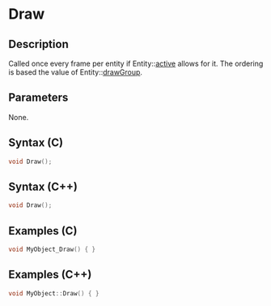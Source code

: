# Draw

## Description
Called once every frame per entity if Entity::[active](TODO) allows for it. The ordering is based the value of Entity::[drawGroup](TODO).

## Parameters
None.

## Syntax (C)
```c
void Draw();
```

## Syntax (C++)
```cpp
void Draw();
```

## Examples (C)
```c
void MyObject_Draw() { }
```

## Examples (C++)
```cpp
void MyObject::Draw() { }
```
